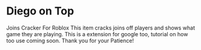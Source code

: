 # Diego on Top
Joins Cracker For Roblox
This item cracks joins off players and shows what game they are playing.
This is a extension for google too, tutorial on how too use coming soon.
Thank you for your Patience!
